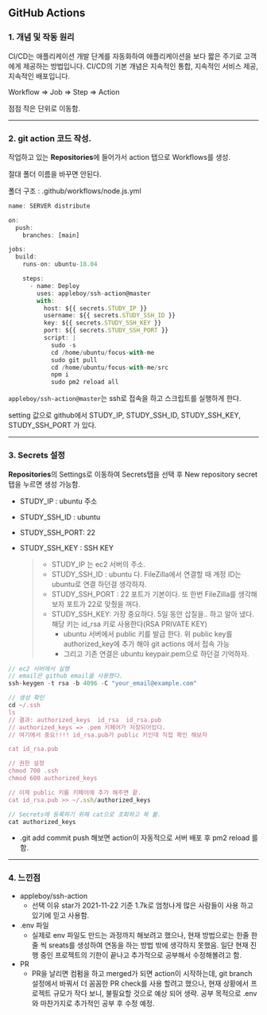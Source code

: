 ## GitHub Actions

### 1. 개념 및 작동 원리

CI/CD는 애플리케이션 개발 단계를 자동화하여 애플리케이션을 보다 짧은 주기로 고객에게 제공하는 방법입니다. 
CI/CD의 기본 개념은 지속적인 통합, 지속적인 서비스 제공, 지속적인 배포입니다. 

Workflow ⇒ Job ⇒ Step ⇒ Action

점점 작은 단위로 이동함.

---

### 2. git action 코드 작성.

작업하고 있는 **Repositories**에 들어가서 action 탭으로 Workflows를 생성.

절대 폴더 이름을 바꾸면 안된다.

폴더 구조 : .github/workflows/node.js.yml

```jsx
name: SERVER distribute

on:
  push:
    branches: [main]

jobs:
  build:
    runs-on: ubuntu-18.04

    steps:
      - name: Deploy
        uses: appleboy/ssh-action@master
        with:
          host: ${{ secrets.STUDY_IP }}
          username: ${{ secrets.STUDY_SSH_ID }}
          key: ${{ secrets.STUDY_SSH_KEY }}
          port: ${{ secrets.STUDY_SSH_PORT }}
          script: |
            sudo -s
            cd /home/ubuntu/focus-with-me
            sudo git pull
            cd /home/ubuntu/focus-with-me/src
            npm i
            sudo pm2 reload all
```

`appleboy/ssh-action@master`는 ssh로 접속을 하고 스크립트를 실행하게 한다.

setting 값으로 github에서 STUDY_IP, STUDY_SSH_ID, STUDY_SSH_KEY, STUDY_SSH_PORT 가 있다.

---

### 3. Secrets 설정

**Repositories**의 Settings로 이동하여 Secrets탭을 선택 후 New repository secret 탭을 누르면 생성 가능함.

- STUDY_IP : ubuntu 주소
- STUDY_SSH_ID : ubuntu
- STUDY_SSH_PORT: 22
- STUDY_SSH_KEY : SSH KEY

  > - STUDY_IP 는 ec2 서버의 주소.
  > - STUDY_SSH_ID : ubuntu 다. FileZilla에서 연결할 때 계정 ID는 ubuntu로 연결 하던걸 생각하자.
  > - STUDY_SSH_PORT : 22 포트가 기본이다. 또 한번 FileZilla를 생각해 보자 포트가 22로 맞췄을 꺼다.
  > - STUDY_SSH_KEY:
  >   가장 중요하다. 5일 동안 삽질을.. 하고 알아 냈다.
  >   해당 키는 id_rsa 키로 사용한다(RSA PRIVATE KEY)
  >   - ubuntu 서버에서 public 키를 발급 한다.
  >     위 public key를 authorized_key에 추가 해야 git actions 에서 접속 가능
  >   - 그리고 기존 연결은 ubuntu keypair.pem으로 하던걸 기억하자.

```jsx
// ec2 서버에서 실행
// email은 github email을 사용했다.
ssh-keygen -t rsa -b 4096 -C "your_email@example.com"

// 생성 확인
cd ~/.ssh
ls
// 결과: authorized_keys  id_rsa  id_rsa.pub
// authorized_keys => .pem 키페어가 저장되어있다.
// 여기에서 중요!!!! id_rsa.pub가 public 키인데 직접 확인 해보자

cat id_rsa.pub

// 권한 설정
chmod 700 .ssh
chmod 600 authorized_keys

// 이제 public 키를 키페어에 추가 해주면 끝.
cat id_rsa.pub >> ~/.ssh/authorized_keys

// Secrets에 등록하기 위해 cat으로 조회하고 복 붙.
cat authorized_keys
```

- .git add commit push
  해보면 action이 자동적으로 서버 배포 후 pm2 reload 를 함.

---

### 4. 느낀점

- appleboy/ssh-action
  - 선택 이유
    star가 2021-11-22 기준 1.7k로 엄청나게 많은 사람들이 사용 하고 있기에 믿고 사용함.
- .env 파일
  - 실제로 env 파일도 만드는 과정까지 해보려고 했으나, 현재 방법으로는 한줄 한줄 씩 sreats를 생성하여 연동을 하는 방법 밖에 생각하지 못했음. 일단 현재 진행 중인 프로젝트의 기한이 끝나고 추가적으로 공부해서 수정해볼려고 함.
- PR
  - PR을 날리면 컴펌을 하고 merged가 되면 action이 시작하는데, git branch 설정에서 바꿔서 더 꼼꼼한 PR check를 사용 할려고 했으나, 현재 상황에서 프로젝트 규모가 작다 보니, 불필요할 것으로 예상 되어 생략. 공부 목적으로 .env와 마찬가지로 추가적인 공부 후 수정 예정.
